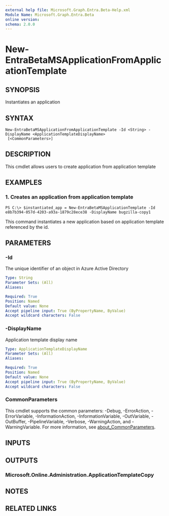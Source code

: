 ```yaml
---
external help file: Microsoft.Graph.Entra.Beta-Help.xml
Module Name: Microsoft.Graph.Entra.Beta
online version:
schema: 2.0.0
---
```


# New-EntraBetaMSApplicationFromApplicationTemplate

## SYNOPSIS
Instantiates an application

## SYNTAX

```
New-EntraBetaMSApplicationFromApplicationTemplate -Id <String> -DisplayName <ApplicationTemplateDisplayName>
 [<CommonParameters>]
```

## DESCRIPTION
This cmdlet allows users to create application from application template

## EXAMPLES

### 1. Creates an application from application template
```
PS C:\> $instantiated_app = New-EntraBetaMSApplicationTemplate -Id  e8b7b394-057d-4203-a93a-1879c28ece38 -DisplayName bugzilla-copy1
```

This command instantiates a new application based on application template referenced by the id.

## PARAMETERS

### -Id
The unique identifier of an object in Azure Active Directory

```yaml
Type: String
Parameter Sets: (All)
Aliases:

Required: True
Position: Named
Default value: None
Accept pipeline input: True (ByPropertyName, ByValue)
Accept wildcard characters: False
```

### -DisplayName
Application template display name

```yaml
Type: ApplicationTemplateDisplayName
Parameter Sets: (All)
Aliases:

Required: True
Position: Named
Default value: None
Accept pipeline input: True (ByPropertyName, ByValue)
Accept wildcard characters: False
```

### CommonParameters
This cmdlet supports the common parameters: -Debug, -ErrorAction, -ErrorVariable, -InformationAction, -InformationVariable, -OutVariable, -OutBuffer, -PipelineVariable, -Verbose, -WarningAction, and -WarningVariable. For more information, see [about_CommonParameters](https://go.microsoft.com/fwlink/?LinkID=113216).

## INPUTS

## OUTPUTS

### Microsoft.Online.Administration.ApplicationTemplateCopy
## NOTES
## RELATED LINKS
